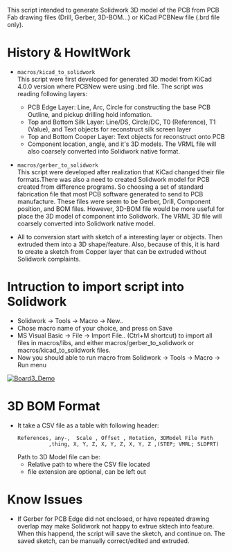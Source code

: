 This script intended to generate Solidwork 3D model of the PCB from PCB Fab
drawing files (Drill, Gerber, 3D-BOM...) or KiCad PCBNew file (.brd file
only).

# History & HowItWork
  * ``macros/kicad_to_solidwork`` \
  This script were first developed for generated 3D model from KiCad 4.0.0
  version where PCBNew were using .brd file. The script was reading
  following layers:
    * PCB Edge Layer: Line, Arc, Circle for constructing the base PCB
      Outline, and pickup drilling hold infomation.
    * Top and Bottom Silk Layer: Line/DS, Circle/DC, T0 (Reference), T1
      (Value), and Text objects for reconstruct silk screen layer
    * Top and Bottom Cooper Layer: Text objects for reconstruct onto PCB
    * Component location, angle, and it's 3D models. The VRML file will
      also coarsely converted into Solidwork native format.

  * ``macros/gerber_to_solidwork`` \
  This script were developed after realization that KiCad changed their
  file formats.There was also a need to created Solidwork model for PCB
  created from difference programs. So choosing a set of standard
  fabrication file that most PCB software generated to send to PCB
  manufacture. These files were seem to be Gerber, Drill, Component
  position, and BOM files. However, 3D-BOM file would be more useful for
  place the 3D model of component into Solidwork. The VRML 3D file will
  coarsely converted into Solidwork native model.

  * All to conversion start with sketch of a interesting layer or objects.
    Then extruded them into a 3D shape/feature. Also, because of this, it
    is hard to create a sketch from Copper layer that can be extruded
    without Solidwork complaints. 

# Intruction to import script into Solidwork
  * Solidwork -> Tools -> Macro -> New..
  * Chose macro name of your choice, and press on Save
  * MS Visual Basic -> File -> Import File.. (Ctrl+M shortcut) to import
    all files in macros/libs, and either macros/gerber_to_solidwork or
    macros/kicad_to_solidwork files.
  * Now you should able to run macro from Solidwork -> Tools -> Macro ->
    Run menu

  [![Board3_Demo](https://img.youtube.com/vi/Xe5iQdEkxaU/0.jpg)](https://youtu.be/Xe5iQdEkxaU)

# 3D BOM Format
  * It take a CSV file as a table with following header:
    ```
    References, any-,  Scale , Offset , Rotation, 3DModel File Path
              ,thing, X, Y, Z, X, Y, Z, X, Y, Z ,(STEP; VMRL; SLDPRT)
    ```
    Path to 3D Model file can be:
      * Relative path to where the CSV file located
      * file extension are optional, can be left out

# Know Issues
  * If Gerber for PCB Edge did not enclosed, or have repeated drawing
    overlap may make Solidwork not happy to extrue sktech into feature.
    When this happend, the script will save the sketch, and continue on.
    The saved sketch, can be manually correct/edited and extruded.

